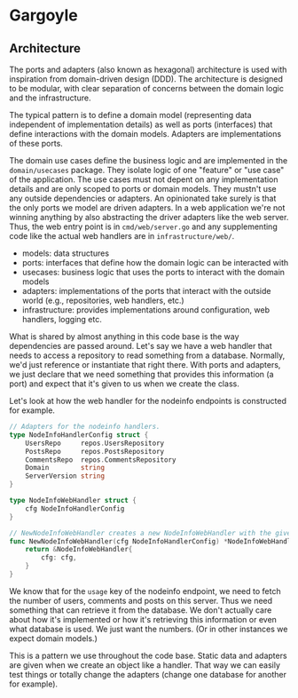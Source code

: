 # Gargoyle
## Architecture
The ports and adapters (also known as hexagonal) architecture is used with inspiration from domain-driven design (DDD). The architecture is designed to be modular, with clear separation of concerns between the domain logic and the infrastructure.

The typical pattern is to define a domain model (representing data independent of implementation details) as well as ports (interfaces) that define interactions with the domain models. Adapters are implementations of these ports.

The domain use cases define the business logic and are implemented in the `domain/usecases` package. They isolate logic of one "feature" or "use case" of the application. The use cases must not depent on any implementation details and are only scoped to ports or domain models. They mustn't use any outside dependencies or adapters.
An opinionated take surely is that the only ports we model are driven adapters. In a web application we're not winning anything by also abstracting the driver adapters like the web server. Thus, the web entry point is in `cmd/web/server.go` and any supplementing code like the actual web handlers are in `infrastructure/web/`.

- models: data structures
- ports: interfaces that define how the domain logic can be interacted with
- usecases: business logic that uses the ports to interact with the domain models
- adapters: implementations of the ports that interact with the outside world (e.g., repositories, web handlers, etc.)
- infrastructure: provides implementations around configuration, web handlers, logging etc.

What is shared by almost anything in this code base is the way dependencies are passed around. Let's say we have a web handler that needs to access a repository to read something from a database. Normally, we'd just reference or instantiate that right there. With ports and adapters, we just declare that we need something that provides this information (a port) and expect that it's given to us when we create the class.

Let's look at how the web handler for the nodeinfo endpoints is constructed for example.

```go
// Adapters for the nodeinfo handlers.
type NodeInfoHandlerConfig struct {
	UsersRepo     repos.UsersRepository
	PostsRepo     repos.PostsRepository
	CommentsRepo  repos.CommentsRepository
	Domain        string
	ServerVersion string
}

type NodeInfoWebHandler struct {
	cfg NodeInfoHandlerConfig
}

// NewNodeInfoWebHandler creates a new NodeInfoWebHandler with the given dependencies.
func NewNodeInfoWebHandler(cfg NodeInfoHandlerConfig) *NodeInfoWebHandler {
	return &NodeInfoWebHandler{
		cfg: cfg,
	}
}
```

We know that for the `usage` key of the nodeinfo endpoint, we need to fetch the number of users, comments and posts on this server. Thus we need something that can retrieve it from the database. We don't actually care about how it's implemented or how it's retrieving this information or even what database is used. We just want the numbers. (Or in other instances we expect domain models.)

This is a pattern we use throughout the code base. Static data and adapters are given when we create an object like a handler. That way we can easily test things or totally change the adapters (change one database for another for example).
